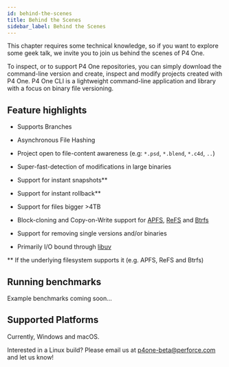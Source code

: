 ```yaml
---
id: behind-the-scenes
title: Behind the Scenes
sidebar_label: Behind the Scenes
---
```


This chapter requires some technical knowledge, so if you want to explore some geek talk, we invite you to join us behind the scenes of P4 One.

To inspect, or to support P4 One repositories, you can simply download the command-line version and create, inspect and modify projects created with P4 One. P4 One CLI is a lightweight command-line application and library with a focus on binary file versioning.

## Feature highlights

- Supports Branches

- Asynchronous File Hashing

- Project open to file-content awareness (e.g: `*.psd`, `*.blend`, `*.c4d`, `..`)

- Super-fast-detection of modifications in large binaries

- Support for instant snapshots\*\*

- Support for instant rollback\*\*

- Support for files bigger >4TB

- Block-cloning and Copy-on-Write support for [APFS](https://developer.apple.com/documentation/foundation/file_system/about_apple_file_system), [ReFS](https://docs.microsoft.com/en-us/windows-server/storage/refs/refs-overview) and [Btrfs](https://en.wikipedia.org/wiki/Btrfs)

- Support for removing single versions and/or binaries

- Primarily I/O bound through [libuv](https://github.com/libuv/libuv)

\*\* If the underlying filesystem supports it (e.g. APFS, ReFS and Btrfs)

## Running benchmarks

Example benchmarks coming soon...

## Supported Platforms

Currently, Windows and macOS.

Interested in a Linux build? Please email us at p4one-beta@perforce.com and let us know!
